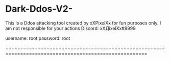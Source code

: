 # Dark-Ddos-V2-
This is a Ddos attacking tool created by xXPixelXx for fun purposes only. I am not responsible for your actions
Discord: хХДiхеlХх#9999


username: root
password: root


======================================================================================================
